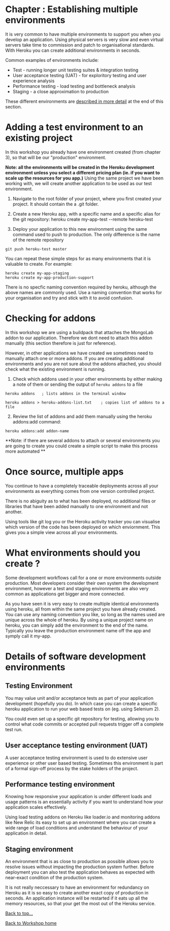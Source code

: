 <link href="index.css" rel="stylesheet" type="text/css">

# <a id="top">Chapter : Establishing multiple environments</a>

  It is very common to have multiple environments to support you when you develop an application.  Using physical servers is very slow and even virtual servers take time to commission and patch to organisational standards.  With Heroku you can create additional environments in seconds.
  
  Common examples of environments include:
  
  * Test - running longer unit testing suites & integration testing
  * User acceptance testing (UAT) - for exploritory testing and user experience analysis
  * Performance testing - load testing and bottleneck analysis 
  * Staging - a close approximation to production
  
  These different environments are <a href="envdetails">described in more detail</a> at the end of this section.
  
  
# Adding a test environment to an existing project

  In this workshop you already have one environment created (from chapter 3), so that will be our "production" environment.
  
  **Note: all the environments will be created in the Heroku development environment unless you select a different pricing plan (ie. if you want to scale up the resources for you app.)** 
  Using the same project we have been working with, we will create another application to be used as our test environment.
  
  1. Navigate to the root folder of your project, where you first created your project.  It should contain the a .git folder.

  2. Create a new Heroku app, with a specific name and a specific alias for the git repository: 
    heroku create my-app-test --remote heroku-test

  3. Deploy your application to this new environment using the same command used to push to production.  The only difference is the name of the remote repository
  
    git push heroku-test master

  You can repeat these simple steps for as many environments that it is valuable to create.  For example:

    heroku create my-app-staging
    heroku create my-app-production-support

  There is no specfic naming convention required by heroku, although the above names are commonly used.  Use a naming convention that works for your organisation and try and stick with it to avoid confusion.



# Checking for addons

  In this workshop we are using a buildpack that attaches the MongoLab addon to our application.  Therefore we dont need to attach this addon manually (this section therefore is just for reference).
  
  However, in other applications we have created we sometimes need to manually attach one or more addons.  If you are creating additional environments and you are not sure about the addons attached, you should check what the existing environment is running.
  
  1. Check which addons used in your other environments by either making a note of them or sending the output of `heroku addons` to a file

    heroku addons   ; lists addons in the terminal window

    heroku addons > heroku-addons-list.txt    ; copies list of addons to a file

  2. Review the list of addons and add them manually using the heroku addons:add command:
  
    heroku addons:add addon-name

**Note: if there are several addons to attach or several environments you are going to create you could create a simple script to make this process more automated **


# Once source, multiple apps

  You continue to have a completely traceable deployments across all your environments as everything comes from one version controlled project.
  
  There is no abiguity as to what has been deployed, no additional files or libraries that have been added manually to one environment and not another.  

  Using tools like git log you or the Heroku activity tracker you can visualise which version of the code has been deployed on which enviornment.  This gives you a simple view across all your environments.


# What environments should you create ?

  Some development workflows call for a one or more environments outside production.  Most developers consider their own system the development environment, however a test and staging environments are also very common as applications get bigger and more connected.

  As you have seen it is very easy to create multiple identical environments using heroku, all from within the same project you have already created.  You can use any naming convention you like, so long as the names used are unique across the whole of heroku.  By using a unique project name on heroku, you can simply add the environment to the end of the name.  Typically you leave the production environment name off the app and symply call it my-app.



# <a id="envdetails">Details of software development environments</a>  
## Testing Environment

You may value unit and/or acceptance tests as part of your application development (hopefully you do).  In which case you can create a specific heroku application to run your web based tests on (eg. using Selenium 2).

You could even set up a specific git repository for testing, allowing you to control what code commits or accepted pull requests trigger off a complete test run.


## User acceptance testing environment (UAT)

A user acceptance testing environment is used to do extensive user experience or other user based testing.  Sometimes this environment is part of a formal sign-off process by the stake holders of the project. 

## Performance testing environment

Knowing how responsive your application is under different loads and usage patterns is an essentially activity if you want to understand how your application scales effectively.

Using load testing addons on Heroku like loader.io and monitoring addons like New Relic its easy to set up an environment where you can create a wide range of load conditions and understand the behaviour of your application in detail.


## Staging environment

An environment that is as close to production as possible allows you to resolve issues without impacting the production system further.  Before deployment you can also test the application behaves as expected with near-exact condition of the production system.

It is not really neccessary to have an environment for redundancy on Heroku as it is so easy to create another exact copy of production in seconds.  An application instance will be restarted if it eats up all the memory resources, so that your get the most out of the Heroku service.  
  
  

[Back to top...](#top)

[Back to Workshop home](/index.html)

